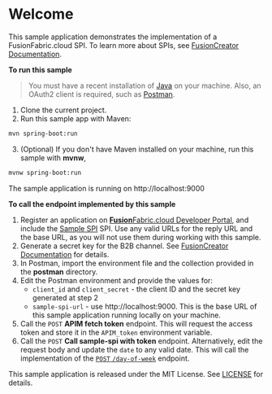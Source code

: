 # Welcome

This sample application demonstrates the implementation of a FusionFabric.cloud SPI. To learn more about SPIs, see [FusionCreator Documentation](https://developer.fusionfabric.cloud/documentation/spi-implementation). 

**To run this sample**

> You must have a recent installation of [Java](https://www.java.com/en/) on your machine. Also, an OAuth2 client is required, such as [Postman](https://www.postman.com/). 


1. Clone the current project.
2. Run this sample app with Maven:

```sh
mvn spring-boot:run
```
3. (Optional) If you don't have Maven installed on your machine, run this sample with **mvnw**, 
```sh
mvnw spring-boot:run
```
The sample application is running on http://localhost:9000

**To call the endpoint implemented by this sample**

1. Register an application on [**Fusion**Fabric.cloud Developer Portal](https://developer.fusionfabric.cloud), and include the [Sample SPI](https://developer.fusionfabric.cloud/api/sample-spi-v1-0504c686-15d4-4002-bc11-8c1791807fa4/docs) SPI. Use any valid URLs for the reply URL and the base URL, as you will not use them during working with this sample.
2. Generate a secret key for the B2B channel. See [FusionCreator Documentation](https://developer.fusionfabric.cloud/documentation/join-my-dashboard.html#secret-key) for details.
3. In Postman, import the environment file and the collection provided in the **postman** directory.
4. Edit the Postman environment and provide the values for:
   + `client_id` and `client_secret` - the client ID and the secret key generated at step 2
   + `sample-spi-url` - use http://localhost:9000. This is the base URL of this sample application running locally on your machine.  
5. Call the `POST` **APIM fetch token** endpoint. This will request the access token and store it in the `APIM_token` environment variable.
6. Call the `POST` **Call sample-spi with token** endpoint. Alternatively, edit the request body and update the `date` to any valid date. This will call the implementation of the [`POST` `/day-of-week`](https://developer.fusionfabric.cloud/api/sample-spi-v1-0504c686-15d4-4002-bc11-8c1791807fa4/docs#operation/dayOfWeek) endpoint.  


This sample application is released under the MIT License. See [LICENSE](LICENSE) for details.